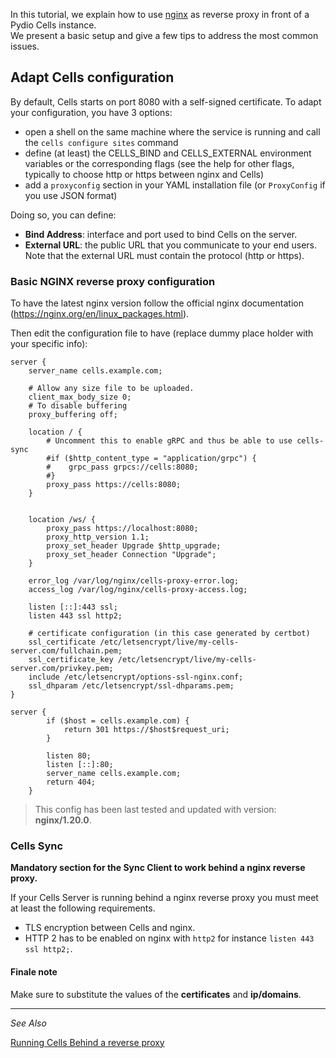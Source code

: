 In this tutorial, we explain how to use [nginx](https://www.nginx.com) as reverse proxy in front of a Pydio Cells instance.  
We present a basic setup and give a few tips to address the most common issues. 

## Adapt Cells configuration

By default, Cells starts on port 8080 with a self-signed certificate.
To adapt your configuration, you have 3 options:

- open a shell on the same machine where the service is running and call the `cells configure sites` command
- define (at least) the CELLS_BIND and CELLS_EXTERNAL environment variables or the corresponding flags (see the help for other flags, typically to choose http or https between nginx and Cells) 
- add a `proxyconfig` section in your YAML installation file (or `ProxyConfig` if you use JSON format)

Doing so, you can define: 

- **Bind Address**: interface and port used to bind Cells on the server.
- **External URL**: the public URL that you communicate to your end users. Note that the external URL must contain the protocol (http or https).


### Basic NGINX reverse proxy configuration

To have the latest nginx version follow the official nginx documentation (https://nginx.org/en/linux_packages.html).

Then edit the configuration file to have (replace dummy place holder with your specific info):

```nginx
server {
    server_name cells.example.com;
    
    # Allow any size file to be uploaded.
    client_max_body_size 0;
    # To disable buffering
    proxy_buffering off;

    location / {
        # Uncomment this to enable gRPC and thus be able to use cells-sync
        #if ($http_content_type = "application/grpc") {
        #    grpc_pass grpcs://cells:8080;
        #}
        proxy_pass https://cells:8080;
    }


    location /ws/ {
        proxy_pass https://localhost:8080;
        proxy_http_version 1.1;
        proxy_set_header Upgrade $http_upgrade;
        proxy_set_header Connection "Upgrade";
    }

    error_log /var/log/nginx/cells-proxy-error.log;
    access_log /var/log/nginx/cells-proxy-access.log;

    listen [::]:443 ssl;
    listen 443 ssl http2;
    
    # certificate configuration (in this case generated by certbot)
    ssl_certificate /etc/letsencrypt/live/my-cells-server.com/fullchain.pem;
    ssl_certificate_key /etc/letsencrypt/live/my-cells-server.com/privkey.pem;
    include /etc/letsencrypt/options-ssl-nginx.conf;
    ssl_dhparam /etc/letsencrypt/ssl-dhparams.pem;
}

server {
        if ($host = cells.example.com) {
            return 301 https://$host$request_uri;
        }

        listen 80;
        listen [::]:80;
        server_name cells.example.com;
        return 404;
    }
```

> This config has been last tested and updated with version: **nginx/1.20.0**.


### Cells Sync

**Mandatory section for the Sync Client to work behind a nginx reverse proxy.**

If your Cells Server is running behind a nginx reverse proxy you must meet at least the following requirements.

- TLS encryption between Cells and nginx.
- HTTP 2 has to be enabled on nginx with `http2` for instance `listen 443 ssl http2;`.

#### Finale note

Make sure to substitute the values of the **certificates** and **ip/domains**.

--------------------------------------------------------------------------------------------------------
_See Also_

[Running Cells Behind a reverse proxy](../../cells/v2/configure-cells-reverse-proxy)